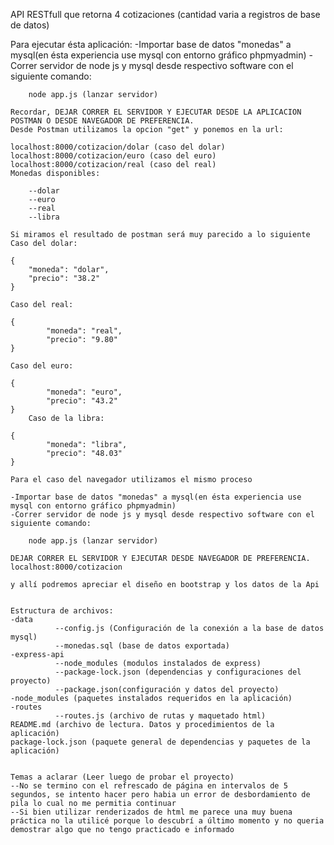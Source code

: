 API RESTfull que retorna 4 cotizaciones (cantidad varia a registros de base de datos)

Para ejecutar ésta aplicación:
    -Importar base de datos "monedas" a mysql(en ésta experiencia use mysql con entorno gráfico phpmyadmin)
    -Correr servidor de node js y mysql desde respectivo software con el siguiente comando:
    
        node app.js (lanzar servidor)
        
    Recordar, DEJAR CORRER EL SERVIDOR Y EJECUTAR DESDE LA APLICACION POSTMAN O DESDE NAVEGADOR DE PREFERENCIA.
    Desde Postman utilizamos la opcion "get" y ponemos en la url:
    
    localhost:8000/cotizacion/dolar (caso del dolar)
    localhost:8000/cotizacion/euro (caso del euro)
    localhost:8000/cotizacion/real (caso del real)
    Monedas disponibles:
    
        --dolar
        --euro
        --real
        --libra   
        
    Si miramos el resultado de postman será muy parecido a lo siguiente
    Caso del dolar:
    
    {
        "moneda": "dolar",
        "precio": "38.2"
    }
    
    Caso del real:
    
    {
            "moneda": "real",
            "precio": "9.80"
    }
    
    Caso del euro:
    
    {
            "moneda": "euro",
            "precio": "43.2"
    }
        Caso de la libra:
    
    {
            "moneda": "libra",
            "precio": "48.03"
    }
    
    Para el caso del navegador utilizamos el mismo proceso
    
    -Importar base de datos "monedas" a mysql(en ésta experiencia use mysql con entorno gráfico phpmyadmin)
    -Correr servidor de node js y mysql desde respectivo software con el siguiente comando:
    
        node app.js (lanzar servidor)
        
    DEJAR CORRER EL SERVIDOR Y EJECUTAR DESDE NAVEGADOR DE PREFERENCIA.
    localhost:8000/cotizacion
    
    y allí podremos apreciar el diseño en bootstrap y los datos de la Api
    
    
    Estructura de archivos: 
    -data
              --config.js (Configuración de la conexión a la base de datos mysql)
              --monedas.sql (base de datos exportada)
    -express-api
              --node_modules (modulos instalados de express)
              --package-lock.json (dependencias y configuraciones del proyecto)
              --package.json(configuración y datos del proyecto)
    -node_modules (paquetes instalados requeridos en la aplicación)
    -routes
              --routes.js (archivo de rutas y maquetado html)
    README.md (archivo de lectura. Datos y procedimientos de la aplicación)
    package-lock.json (paquete general de dependencias y paquetes de la aplicación)
    
    
    Temas a aclarar (Leer luego de probar el proyecto)
    --No se termino con el refrescado de página en intervalos de 5 segundos, se intento hacer pero habia un error de desbordamiento de pila lo cual no me permitia continuar
    --Si bien utilizar renderizados de html me parece una muy buena práctica no la utilicé porque lo descubrí a último momento y no queria demostrar algo que no tengo practicado e informado 
